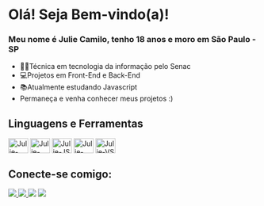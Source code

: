 # Olá! Seja Bem-vindo(a)!

### Meu nome é Julie Camilo, tenho 18 anos e moro em São Paulo - SP

- 👩‍🎓Técnica em tecnologia da informação pelo Senac
- 💻Projetos em Front-End e Back-End
- 📚Atualmente estudando Javascript
- Permaneça e venha conhecer meus projetos :)


## Linguagens e Ferramentas
<div>
      <img align="center" alt="Julie-HTML" height="30" width="40" src="https://cdn.jsdelivr.net/gh/devicons/devicon/icons/html5/html5-original.svg" />
      <img align="center" alt="Julie-CSS" height="30" width="40" src="https://cdn.jsdelivr.net/gh/devicons/devicon/icons/css3/css3-original.svg" />
      <img align="center" alt="Julie-JS" height="30" width="40" src="https://cdn.jsdelivr.net/gh/devicons/devicon/icons/javascript/javascript-original.svg" />
      <img align="center" alt="Julie-PHP" height="30" width="40" src="https://cdn.jsdelivr.net/gh/devicons/devicon/icons/php/php-original.svg" />
      <img align="center" alt="Julie-VS" height="30" width="40" src="https://cdn.jsdelivr.net/gh/devicons/devicon/icons/vscode/vscode-original.svg" />

</div>

## Conecte-se comigo:
<div>
  <a href="mailto:juliecamilo.silva@gmail.com"><img src="https://img.shields.io/badge/Gmail-D14836?style=for-the-badge&logo=gmail&logoColor=white"/>
  <a href="https://www.instagram.com/juliecamilloo/"><img src="https://img.shields.io/badge/Instagram-E4405F?style=for-the-badge&logo=instagram&logoColor=white"/>
  <a href="https://www.linkedin.com/in/julie-camilo-da-silva" target="_blank"><img src="https://img.shields.io/badge/-LinkedIn-%230077B5?style=for-the-badge&logo=linkedin&logoColor=white" target="_blank"></a> 
  <a href="https://github.com/JulieCamilo"><img src="https://img.shields.io/badge/GitHub-100000?style=for-the-badge&logo=github&logoColor=white"/>

</div>
